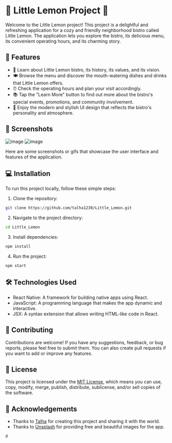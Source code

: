 # 🍋 Little Lemon Project 🍋

Welcome to the Little Lemon project! This project is a delightful and refreshing application for a cozy and friendly neighborhood bistro called Little Lemon. The application lets you explore the bistro, its delicious menu, its convenient operating hours, and its charming story.



## 🌟 Features

- 📖 Learn about Little Lemon bistro, its history, its values, and its vision.
- 🍽️ Browse the menu and discover the mouth-watering dishes and drinks that Little Lemon offers.
- ⏰ Check the operating hours and plan your visit accordingly.
- 📚 Tap the "Learn More" button to find out more about the bistro's special events, promotions, and community involvement.
- 🎨 Enjoy the modern and stylish UI design that reflects the bistro's personality and atmosphere.

## 📸 Screenshots

![image](https://github.com/talha1230/Little_Lemon/assets/121675123/d3efc0ef-3282-4fbe-8efd-ba4975a2d41f)
![image](https://github.com/talha1230/Little_Lemon/assets/121675123/efa3059b-7cca-4b88-90d6-99c165bc3a30)

Here are some screenshots or gifs that showcase the user interface and features of the application.

## 💻 Installation

To run this project locally, follow these simple steps:

1. Clone the repository:

```bash
git clone https://github.com/talha1230/Little_Lemon.git
```

2. Navigate to the project directory:

```bash
cd Little_Lemon
```

3. Install dependencies:

```bash
npm install
```

4. Run the project:

```bash
npm start
```

## 🛠️ Technologies Used

- React Native: A framework for building native apps using React.
- JavaScript: A programming language that makes the app dynamic and interactive.
- JSX: A syntax extension that allows writing HTML-like code in React.

## 🤝 Contributing

Contributions are welcome! If you have any suggestions, feedback, or bug reports, please feel free to submit them. You can also create pull requests if you want to add or improve any features.

## 📜 License

This project is licensed under the [MIT License](LICENSE), which means you can use, copy, modify, merge, publish, distribute, sublicense, and/or sell copies of the software.

## 🙏 Acknowledgements

- Thanks to [Talha](https://github.com/talha1230) for creating this project and sharing it with the world.
- Thanks to [Unsplash](https://unsplash.com/) for providing free and beautiful images for the app.
```
d